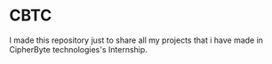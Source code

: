 # CBTC
I made this repository just to share all my projects that i have made in CipherByte technologies's Internship.
